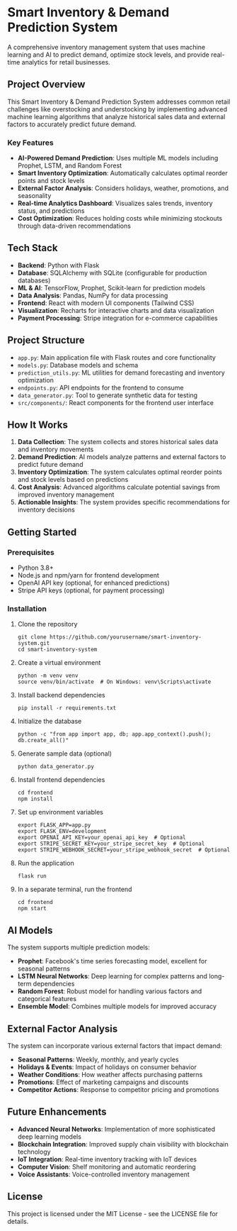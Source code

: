 
# Smart Inventory & Demand Prediction System

A comprehensive inventory management system that uses machine learning and AI to predict demand, optimize stock levels, and provide real-time analytics for retail businesses.

## Project Overview

This Smart Inventory & Demand Prediction System addresses common retail challenges like overstocking and understocking by implementing advanced machine learning algorithms that analyze historical sales data and external factors to accurately predict future demand.

### Key Features

- **AI-Powered Demand Prediction**: Uses multiple ML models including Prophet, LSTM, and Random Forest
- **Smart Inventory Optimization**: Automatically calculates optimal reorder points and stock levels
- **External Factor Analysis**: Considers holidays, weather, promotions, and seasonality 
- **Real-time Analytics Dashboard**: Visualizes sales trends, inventory status, and predictions
- **Cost Optimization**: Reduces holding costs while minimizing stockouts through data-driven recommendations

## Tech Stack

- **Backend**: Python with Flask
- **Database**: SQLAlchemy with SQLite (configurable for production databases)
- **ML & AI**: TensorFlow, Prophet, Scikit-learn for prediction models
- **Data Analysis**: Pandas, NumPy for data processing
- **Frontend**: React with modern UI components (Tailwind CSS)
- **Visualization**: Recharts for interactive charts and data visualization
- **Payment Processing**: Stripe integration for e-commerce capabilities

## Project Structure

- `app.py`: Main application file with Flask routes and core functionality
- `models.py`: Database models and schema
- `prediction_utils.py`: ML utilities for demand forecasting and inventory optimization
- `endpoints.py`: API endpoints for the frontend to consume
- `data_generator.py`: Tool to generate synthetic data for testing
- `src/components/`: React components for the frontend user interface

## How It Works

1. **Data Collection**: The system collects and stores historical sales data and inventory movements
2. **Demand Prediction**: AI models analyze patterns and external factors to predict future demand
3. **Inventory Optimization**: The system calculates optimal reorder points and stock levels based on predictions
4. **Cost Analysis**: Advanced algorithms calculate potential savings from improved inventory management
5. **Actionable Insights**: The system provides specific recommendations for inventory decisions

## Getting Started

### Prerequisites

- Python 3.8+
- Node.js and npm/yarn for frontend development
- OpenAI API key (optional, for enhanced predictions)
- Stripe API keys (optional, for payment processing)

### Installation

1. Clone the repository
   ```
   git clone https://github.com/yourusername/smart-inventory-system.git
   cd smart-inventory-system
   ```

2. Create a virtual environment
   ```
   python -m venv venv
   source venv/bin/activate  # On Windows: venv\Scripts\activate
   ```

3. Install backend dependencies
   ```
   pip install -r requirements.txt
   ```

4. Initialize the database
   ```
   python -c "from app import app, db; app.app_context().push(); db.create_all()"
   ```

5. Generate sample data (optional)
   ```
   python data_generator.py
   ```

6. Install frontend dependencies
   ```
   cd frontend
   npm install
   ```

7. Set up environment variables
   ```
   export FLASK_APP=app.py
   export FLASK_ENV=development
   export OPENAI_API_KEY=your_openai_api_key  # Optional
   export STRIPE_SECRET_KEY=your_stripe_secret_key  # Optional
   export STRIPE_WEBHOOK_SECRET=your_stripe_webhook_secret  # Optional
   ```

8. Run the application
   ```
   flask run
   ```

9. In a separate terminal, run the frontend
   ```
   cd frontend
   npm start
   ```

## AI Models

The system supports multiple prediction models:

- **Prophet**: Facebook's time series forecasting model, excellent for seasonal patterns
- **LSTM Neural Networks**: Deep learning for complex patterns and long-term dependencies
- **Random Forest**: Robust model for handling various factors and categorical features
- **Ensemble Model**: Combines multiple models for improved accuracy

## External Factor Analysis

The system can incorporate various external factors that impact demand:

- **Seasonal Patterns**: Weekly, monthly, and yearly cycles
- **Holidays & Events**: Impact of holidays on consumer behavior
- **Weather Conditions**: How weather affects purchasing patterns
- **Promotions**: Effect of marketing campaigns and discounts
- **Competitor Actions**: Response to competitor pricing and promotions

## Future Enhancements

- **Advanced Neural Networks**: Implementation of more sophisticated deep learning models
- **Blockchain Integration**: Improved supply chain visibility with blockchain technology
- **IoT Integration**: Real-time inventory tracking with IoT devices
- **Computer Vision**: Shelf monitoring and automatic reordering
- **Voice Assistants**: Voice-controlled inventory management

## License

This project is licensed under the MIT License - see the LICENSE file for details.
